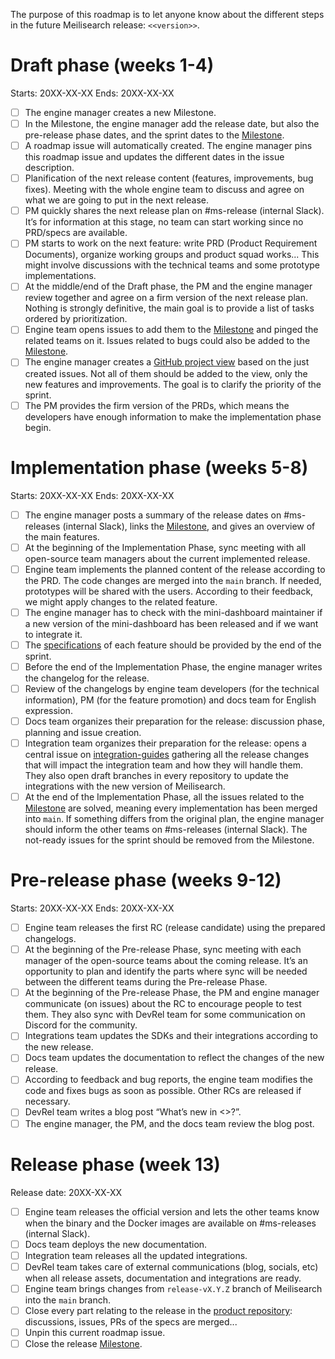 The purpose of this roadmap is to let anyone know about the different steps in the future Meilisearch release: `<<version>>`.

# Draft phase (weeks 1-4)

Starts: 20XX-XX-XX
Ends: 20XX-XX-XX

- [ ] The engine manager creates a new Milestone.
- [ ] In the Milestone, the engine manager add the release date, but also the pre-release phase dates, and the sprint dates to the [Milestone](https://github.com/meilisearch/meilisearch/milestone/<<milestone_id>>).
- [ ] A roadmap issue will automatically created. The engine manager pins this roadmap issue and updates the different dates in the issue description.
- [ ] Planification of the next release content (features, improvements, bug fixes). Meeting with the whole engine team to discuss and agree on what we are going to put in the next release.
- [ ] PM quickly shares the next release plan on #ms-release (internal Slack). It’s for information at this stage, no team can start working since no PRD/specs are available.
- [ ] PM starts to work on the next feature: write PRD (Product Requirement Documents), organize working groups and product squad works... This might involve discussions with the technical teams and some prototype implementations.
- [ ] At the middle/end of the Draft phase, the PM and the engine manager review together and agree on a firm version of the next release plan. Nothing is strongly definitive, the main goal is to provide a list of tasks ordered by prioritization.
- [ ] Engine team opens issues to add them to the [Milestone](https://github.com/meilisearch/meilisearch/milestone/<<milestone_id>>) and pinged the related teams on it. Issues related to bugs could also be added to the [Milestone](https://github.com/meilisearch/meilisearch/milestone/<<milestone_id>>).
- [ ] The engine manager creates a [GitHub project view](https://github.com/orgs/meilisearch/projects/24/views/5) based on the just created issues. Not all of them should be added to the view, only the new features and improvements. The goal is to clarify the priority of the sprint.
- [ ] The PM provides the firm version of the PRDs, which means the developers have enough information to make the implementation phase begin.

# Implementation phase (weeks 5-8)

Starts: 20XX-XX-XX
Ends: 20XX-XX-XX

- [ ] The engine manager posts a summary of the release dates on #ms-releases (internal  Slack), links the [Milestone](https://github.com/meilisearch/meilisearch/milestone/<<milestone_id>>), and gives an overview of the main features.
- [ ] At the beginning of the Implementation Phase, sync meeting with all open-source team managers about the current implemented release.
- [ ] Engine team implements the planned content of the release according to the PRD. The code changes are merged into the `main` branch. If needed, prototypes will be shared with the users. According to their feedback, we might apply changes to the related feature.
- [ ] The engine manager has to check with the mini-dashboard maintainer if a new version of the mini-dashboard has been released and if we want to integrate it.
- [ ] The [specifications](https://github.com/meilisearch/specifications/pulls) of each feature should be provided by the end of the sprint.
- [ ] Before the end of the Implementation Phase, the engine manager writes the changelog for the release.
- [ ] Review of the changelogs by engine team developers (for the technical information), PM (for the feature promotion) and docs team for English expression.
- [ ] Docs team organizes their preparation for the release: discussion phase, planning and issue creation.
- [ ] Integration team organizes their preparation for the release: opens a central issue on [integration-guides](https://github.com/meilisearch/integration-guides) gathering all the release changes that will impact the integration team and how they will handle them. They also open draft branches in every repository to update the integrations with the new version of Meilisearch.
- [ ] At the end of the Implementation Phase, all the issues related to the [Milestone](https://github.com/meilisearch/meilisearch/milestone/<<milestone_id>>) are solved, meaning every implementation has been merged into `main`. If something differs from the original plan, the engine manager should inform the other teams on #ms-releases (internal Slack). The not-ready issues for the sprint should be removed from the Milestone.

# Pre-release phase (weeks 9-12)

Starts: 20XX-XX-XX
Ends: 20XX-XX-XX

- [ ] Engine team releases the first RC (release candidate) using the prepared changelogs.
- [ ] At the beginning of the Pre-release Phase, sync meeting with each manager of the open-source teams about the coming release. It’s an opportunity to plan and identify the parts where sync will be needed between the different teams during the Pre-release Phase.
- [ ] At the beginning of the Pre-release Phase, the PM and engine manager communicate (on issues) about the RC to encourage people to test them. They also sync with DevRel team for some communication on Discord for the community.
- [ ] Integrations team updates the SDKs and their integrations according to the new release.
- [ ] Docs team updates the documentation to reflect the changes of the new release.
- [ ] According to feedback and bug reports, the engine team modifies the code and fixes bugs as soon as possible. Other RCs are released if necessary.
- [ ] DevRel team writes a blog post “What’s new in <<version>>?”.
- [ ] The engine manager, the PM, and the docs team review the blog post.

# Release phase (week 13)

Release date: 20XX-XX-XX

- [ ] Engine team releases the official version and lets the other teams know when the binary and the Docker images are available on #ms-releases (internal Slack).
- [ ] Docs team deploys the new documentation.
- [ ] Integration team releases all the updated integrations.
- [ ] DevRel team takes care of external communications (blog, socials, etc) when all release assets, documentation and integrations are ready.
- [ ] Engine team brings changes from `release-vX.Y.Z` branch of Meilisearch into the `main` branch.
- [ ] Close every part relating to the release in the [product repository](https://github.com/meilisearch/product/): discussions, issues, PRs of the specs are merged...
- [ ] Unpin this current roadmap issue.
- [ ] Close the release [Milestone](https://github.com/meilisearch/meilisearch/milestone/<<milestone_id>>).
